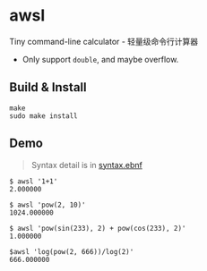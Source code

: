 # awsl
Tiny command-line calculator - 轻量级命令行计算器

* Only support `double`, and maybe overflow.

## Build & Install

```
make
sudo make install
```

## Demo

> Syntax detail is in [syntax.ebnf](syntax.ebnf)

```
$ awsl '1+1'
2.000000

$ awsl 'pow(2, 10)'
1024.000000

$ awsl 'pow(sin(233), 2) + pow(cos(233), 2)'
1.000000

$awsl 'log(pow(2, 666))/log(2)'
666.000000
```